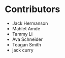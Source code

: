 # Contributors

- Jack Hermanson
- Mahlet Amde
- Tammy Li
- Ava Schneider
- Teagan Smith
- jack curry
